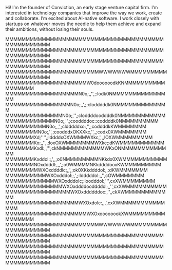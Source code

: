 Hi! I’m the founder of Conviction, an early stage venture capital firm. I’m interested in technology companies that improve the way we work, create and collaborate. I’m excited about AI-native software. I work closely with startups on whatever moves the needle to help them achieve and expand their ambitions, without losing their souls.

MMMMMMMMMMMMMMMMMMMMMMMMMMMMMMMMMMMMMMMMMMMMMMMMMM
MMMMMMMMMMMMMMMMMMMMMMMMMMMMMMMMMMMMMMMMMMMMMMMMMM
MMMMMMMMMMMMMMMMMMMMMMMMMMMMMMMMMMMMMMMMMMMMMMMMMM
MMMMMMMMMMMMMMMMMMMMMMMWWWWWWWMMMMMMMMMMMMMMMMMMMM
MMMMMMMMMMMMMMMMMMMMW0doooooodkKNMMMMMMMMMMMMMMMMM
MMMMMMMMMMMMMMMMMMN0o;,,'',;:lodk0NMMMMMMMMMMMMMMM
MMMMMMMMMMMMMMMMN0o;,,',;;clodddddk0NMMMMMMMMMMMMM
MMMMMMMMMMMMMMN0o;,'',;cloddddooddddk0NMMMMMMMMMMM
MMMMMMMMMMMMN0o;,'',;cooddddoc::coddddk0NMMMMMMMMM
MMMMMMMMMMN0o;,,',;cldddddxo:,'',;coddddkKWMMMMMMM
MMMMMMMMN0o;,'',;coodddxOKXXkc,'',,;codx0XWMMMMMMM
MMMMMMMXd;'''',;lddddxOXWMMMWXkc,',,,lOXWMMMMMMMMM
MMMMMMMKo:,,'',,:loxOXWMMMMMMMWXkc;:dKWMMMMMMMMMMM
MMMMMMMKxdl:,,''',ckNMMMMMMMMMMMWKxONMMMMMMMMMMMMM
MMMMMMMKxddol:;,',,;o0NMMMMMMMMNKkdx0XWMMMMMMMMMMM
MMMMMMMNOxddddl:,,,',;o0WMMMMNKkddddooxKWMMMMMMMMM
MMMMMMMMWXOxddddlc;,,',;ok0XKkddddol:,,:dKWMMMMMMM
MMMMMMMMMMWXOxdddol:;,',;:ldddddol:,,'',cOWMMMMMMM
MMMMMMMMMMMMWXOxdddolc;:loodddol:,''',cxXWMMMMMMMM
MMMMMMMMMMMMMMWXOxddddooddddol;,,'',cxXWMMMMMMMMMM
MMMMMMMMMMMMMMMMWXOxddddddoc:,'',,ckXWMMMMMMMMMMMM
MMMMMMMMMMMMMMMMMMWXOxdolc:,,,',cxXWMMMMMMMMMMMMMM
MMMMMMMMMMMMMMMMMMMMWXOxoooooookXWMMMMMMMMMMMMMMMM
MMMMMMMMMMMMMMMMMMMMMMMWWWWWWWMMMMMMMMMMMMMMMMMMMM
MMMMMMMMMMMMMMMMMMMMMMMMMMMMMMMMMMMMMMMMMMMMMMMMMM
MMMMMMMMMMMMMMMMMMMMMMMMMMMMMMMMMMMMMMMMMMMMMMMMMM
MMMMMMMMMMMMMMMMMMMMMMMMMMMMMMMMMMMMMMMMMMMMMMMMMM
